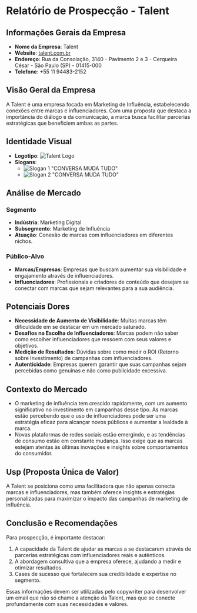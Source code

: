 # Relatório de Prospecção - Talent

## Informações Gerais da Empresa
- **Nome da Empresa**: Talent
- **Website**: [talent.com.br](http://www.talent.com.br)
- **Endereço**: Rua da Consolação, 3140 - Pavimento 2 e 3 - Cerqueira César - São Paulo (SP) - 01415-000
- **Telefone**: +55 11 94483-2152

## Visão Geral da Empresa
A Talent é uma empresa focada em Marketing de Influência, estabelecendo conexões entre marcas e influenciadores. Com uma proposta que destaca a importância do diálogo e da comunicação, a marca busca facilitar parcerias estratégicas que beneficiem ambas as partes.

## Identidade Visual
- **Logotipo**: ![Talent Logo](http://www.talent.com.br/TALENT-LOGO-ALPHA_v2_WHITE.gif)
- **Slogans**:
  - ![Slogan 1](http://www.talent.com.br/slogan-1-full.png) "CONVERSA MUDA TUDO"
  - ![Slogan 2](http://www.talent.com.br/slogan-2-full.png) "CONVERSA MUDA TUDO"

## Análise de Mercado
### Segmento
- **Indústria**: Marketing Digital
- **Subsegmento**: Marketing de Influência
- **Atuação**: Conexão de marcas com influenciadores em diferentes nichos.

### Público-Alvo
- **Marcas/Empresas**: Empresas que buscam aumentar sua visibilidade e engajamento através de influenciadores.
- **Influenciadores**: Profissionais e criadores de conteúdo que desejam se conectar com marcas que sejam relevantes para a sua audiência.

## Potenciais Dores
- **Necessidade de Aumento de Visibilidade**: Muitas marcas têm dificuldade em se destacar em um mercado saturado.
- **Desafios na Escolha de Influenciadores**: Marcas podem não saber como escolher influenciadores que ressoem com seus valores e objetivos.
- **Medição de Resultados**: Dúvidas sobre como medir o ROI (Retorno sobre Investimento) de campanhas com influenciadores.
- **Autenticidade**: Empresas querem garantir que suas campanhas sejam percebidas como genuínas e não como publicidade excessiva.

## Contexto do Mercado
- O marketing de influência tem crescido rapidamente, com um aumento significativo no investimento em campanhas desse tipo. As marcas estão percebendo que o uso de influenciadores pode ser uma estratégia eficaz para alcançar novos públicos e aumentar a lealdade à marca.
- Novas plataformas de redes sociais estão emergindo, e as tendências de consumo estão em constante mudança. Isso exige que as marcas estejam atentas às últimas inovações e insights sobre comportamentos do consumidor.

## Usp (Proposta Única de Valor)
A Talent se posiciona como uma facilitadora que não apenas conecta marcas e influenciadores, mas também oferece insights e estratégias personalizadas para maximizar o impacto das campanhas de marketing de influência.

## Conclusão e Recomendações
Para prospecção, é importante destacar:
1. A capacidade da Talent de ajudar as marcas a se destacarem através de parcerias estratégicas com influenciadores reais e autênticos.
2. A abordagem consultiva que a empresa oferece, ajudando a medir e otimizar resultados.
3. Cases de sucesso que fortalecem sua credibilidade e expertise no segmento.

Essas informações devem ser utilizadas pelo copywriter para desenvolver um email que não só chame a atenção da Talent, mas que se conecte profundamente com suas necessidades e valores.